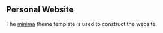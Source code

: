 
## Personal Website
The [minima](https://jekyll.github.io/minima/) theme template is used to construct the website.

